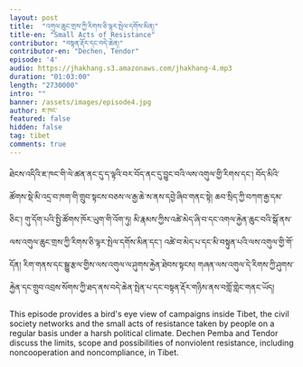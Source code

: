 ```yaml
---
layout: post
title:  "འགུལ་ཆུང་གྲས་ཀྱི་རིགས་ཅི་ལྟར་སྤེལ་དགོས་མིན།"
title-en: "Small Acts of Resistance"
contributor: "བསྟན་རྡོར་དང་བདེ་ཆེན།"
contributor-en: "Dechen, Tendor"
episode: '4'
audio: https://jhakhang.s3.amazonaws.com/jhakhang-4.mp3
duration: "01:03:00"
length: "2730000"
intro: ""
banner: /assets/images/episode4.jpg
author: ཇ་ཁང་
featured: false
hidden: false
tag: tibet
comments: true
---
```

 ཐེངས་འདིའི་ཇ་ཁང་གི་ལེ་ཚན་ནང་དུ་ད་ལྟའི་བར་བོད་ནང་དུ་བྱུང་བའི་ལས་འགུལ་གྱི་རིགས་དང་། བོད་མིའི་ཚོགས་སྡེ་མི་འདྲ་བ་ཁག་གི་གྲུབ་སྟངས་བཅས་ལ་རྒྱ་ཆེ་ས་ནས་དབྱེ་ཞིབ་གནང་སྟེ། ཆབ་སྲིད་ཀྱི་བཀག་རྒྱ་དམ་ཅིང་། གུ་དོག་པའི་སྤྱི་ཚོགས་ཁོར་ཡུག་གི་འོག་ཏུ། མི་རྣམས་ཀྱིས་འཚེ་མེད་ཞི་བ་དང་འགལ་རྐྱེན་ཆུང་བའི་སྒོ་ནས་ལས་འགུལ་ཆུང་གྲས་ཀྱི་རིགས་ཅི་ལྟར་སྤེལ་དགོས་མིན་དང་། འཚེ་བ་མེད་པ་དང་མི་བསྟུན་པའི་ལས་འགུལ་གྱི་གོ་དོན། རིག་གནས་དང་སྒྱུ་རྩལ་གྱིས་ལས་འགུལ་ལ་ཤུགས་རྐྱེན་ཐེབས་སྟངས།  གཞན་ལས་འགུལ་དེ་རིགས་ཀྱི་ཤུགས་རྐྱེན་དང་གྲུབ་འབྲས་སོགས་ཀྱི་ཐད་ནས་བདེ་ཆེན་སྤེན་པ་དང་བསྟན་རྡོར་གཉིས་ནས་བགློ་གླེང་གནང་ཡོད།


This episode provides a bird's eye view of campaigns inside Tibet, the civil society networks and the small acts of resistance taken by people on a regular basis under a harsh political climate. Dechen Pemba and Tendor discuss the limits, scope and possibilities of nonviolent resistance, including noncooperation and noncompliance, in Tibet. 
